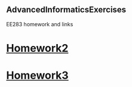 ## AdvancedInformaticsExercises
EE283 homework and links

# [Homework2](https://github.com/paulagardner/Rmarkdown)
# [Homework3](https://github.com/paulagardner/Informatics-Week-3-homework_)